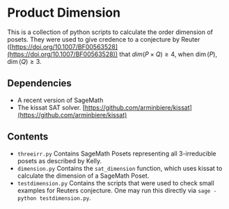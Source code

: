 # Product Dimension

This is a collection of python scripts to calculate the order dimension of posets. They were used to give credence to a conjecture by Reuter ([https://doi.org/10.1007/BF00563528](https://doi.org/10.1007/BF00563528)) that $dim(P \times Q) \geq 4$, when $\dim(P), \dim(Q) \geq 3$. 

## Dependencies

- A recent version of SageMath
- The kissat SAT solver. [https://github.com/arminbiere/kissat](https://github.com/arminbiere/kissat)

## Contents

- `threeirr.py` Contains SageMath Posets representing all 3-irreducible posets as described by Kelly.
- `dimension.py` Contains the `sat_dimension` function, which uses kissat to calculate the dimension of a SageMath Poset.
- `testdimension.py` Contains the scripts that were used to check small examples for Reuters conjecture. One may run this directly via `sage -python testdimension.py`.
